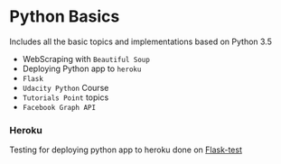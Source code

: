 # Python Basics


Includes all the basic topics and implementations based on Python 3.5
  - WebScraping with `Beautiful Soup`
  - Deploying Python app to `heroku`
  - `Flask`
  - `Udacity Python` Course
  - `Tutorials Point` topics
  - `Facebook Graph API`

### Heroku

Testing for deploying python app to heroku done on
[Flask-test](http://flask-deploy-testing.herokuapp.com/)
